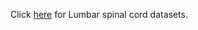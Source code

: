 Click [here](https://drive.google.com/file/d/1d4iq-l0gd_hk2c1nElWnnkRc_U9q6jLK/view?usp=sharing) for Lumbar spinal cord datasets.
